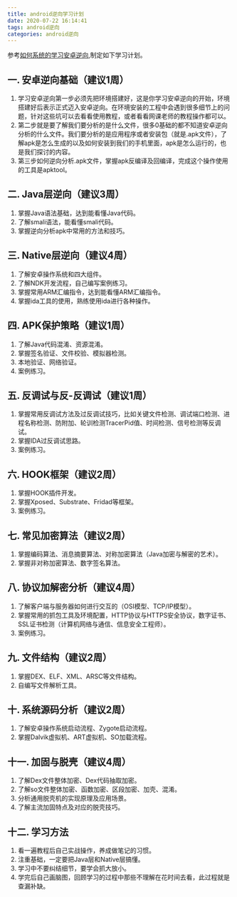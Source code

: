 ```yaml
---
title: android逆向学习计划
date: 2020-07-22 16:14:41
tags: android逆向
categories: android逆向
---
```

参考[如何系统的学习安卓逆向](https://zhuanlan.zhihu.com/p/101396731),制定如下学习计划。

## 一. 安卓逆向基础（建议1周）
1.  学习安卓逆向第一步必须先把环境搭建好，这是你学习安卓逆向的开始，环境搭建好后表示正式迈入安卓逆向。在环境安装的工程中会遇到很多细节上的问题，针对这些坑可以去看看使用教程，或者看看网课老师的教程操作都可以。
2.  第二步就是要了解我们要分析的是什么文件，很多0基础的都不知道安卓逆向分析的什么文件。我们要分析的是应用程序或者安装包（就是.apk文件），了解apk是怎么生成的以及如何安装到我们的手机里面，apk是怎么运行的，也是我们探讨的内容。
3. 第三步如何逆向分析.apk文件，掌握apk反编译及回编译，完成这个操作使用的工具是apktool。
<!--more-->

## 二. Java层逆向（建议3周）
1.  掌握Java语法基础，达到能看懂Java代码。
2.  了解smali语法，能看懂smali代码。
3.  掌握逆向分析apk中常用的方法和技巧。

## 三. Native层逆向（建议4周）
1. 了解安卓操作系统和四大组件。
2. 了解NDK开发流程，自己编写案例练习。
3. 掌握常用ARM汇编指令，达到能看懂ARM汇编指令。
4. 掌握ida工具的使用，熟练使用ida进行各种操作。

## 四. APK保护策略（建议1周）
1. 了解Java代码混淆、资源混淆。
2. 掌握签名验证、文件校验、模拟器检测。
3. 本地验证、网络验证。
4. 案例练习。

## 五. 反调试与反-反调试（建议1周）
1. 掌握常用反调试方法及过反调试技巧，比如关键文件检测、调试端口检测、进程名称检测、防附加、轮训检测TracerPid值、时间检测、信号检测等反调试。
2. 掌握IDA过反调试思路。
3. 案例练习。

## 六. HOOK框架（建议2周）
1. 掌握HOOK插件开发。
2. 掌握Xposed、Substrate、Fridad等框架。
3. 案例练习。

## 七. 常见加密算法（建议2周）
1. 掌握编码算法、消息摘要算法、对称加密算法（Java加密与解密的艺术）。
2. 掌握非对称加密算法、数字签名算法。

## 八. 协议加解密分析（建议4周）
1. 了解客户端与服务器如何进行交互的（OSI模型、TCP/IP模型）。
2. 掌握常用的抓包工具及环境配置，HTTP协议与HTTPS安全协议，数字证书、SSL证书检测（计算机网络与通信、信息安全工程师）。
3. 案例练习。

## 九. 文件结构（建议2周）
1. 掌握DEX、ELF、XML、ARSC等文件结构。
2. 自编写文件解析工具。

## 十. 系统源码分析（建议2周）
1. 了解安卓操作系统启动流程、Zygote启动流程。
2. 掌握Dalvik虚拟机、ART虚拟机、SO加载流程。

## 十一. 加固与脱壳（建议4周）
1. 了解Dex文件整体加密、Dex代码抽取加密。
2. 了解so文件整体加密、函数加密、区段加密、加壳、混淆。
3. 分析通用脱壳机的实现原理及应用场景。
4. 了解主流加固特点及对应的脱壳技巧。

## 十二. 学习方法
1. 看一遍教程后自己实战操作，养成做笔记的习惯。
2. 注重基础，一定要把Java层和Native层搞懂。
3. 学习中不要纠结细节，要学会抓大放小。
4. 学完后自己画脑图，回顾学习的过程中那些不理解在花时间去看，此过程就是查漏补缺。

